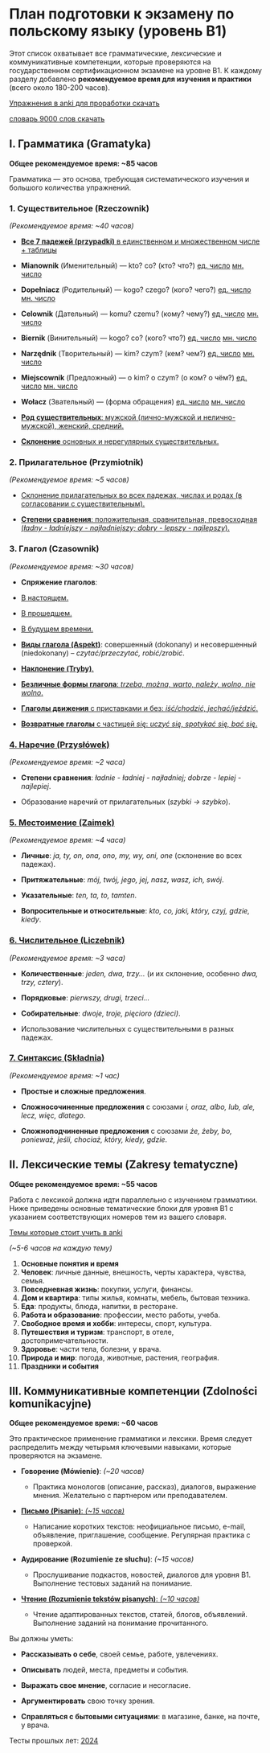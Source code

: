 # План подготовки к экзамену по польскому языку (уровень B1)

Этот список охватывает все грамматические, лексические и коммуникативные компетенции, которые проверяются на государственном сертификационном экзамене на уровне B1. К каждому разделу добавлено **рекомендуемое время для изучения и практики** (всего около 180-200 часов).

[Упражнения в anki для проработки скачать](pl-gram.apkg)

[словарь 9000 слов скачать](pl9000.apkg)

## I. Грамматика (Gramatyka)

**Общее рекомендуемое время: ~85 часов**

Грамматика — это основа, требующая систематического изучения и большого количества упражнений.

### 1. Существительное (Rzeczownik)

_(Рекомендуемое время: ~40 часов)_

- [**Все 7 падежей (przypadki)** в единственном и множественном числе + таблицы](I%20Грамматика/1.%20Существительное/1.%20Падежи)

- **Mianownik** (Именительный) — kto? co? (кто? что?) [ед. число](I%20Грамматика/1.%20Существительное/2.%20Единственное%20число/1.%20Mianownik)    [мн. число](I%20Грамматика/1.%20Существительное/3.%20Множественное%20число/1.%20Mianownik)
    
- **Dopełniacz** (Родительный) — kogo? czego? (кого? чего?)  [ед. число](I%20Грамматика/1.%20Существительное/2.%20Единственное%20число/2.%20Dopełniacz)    [мн. число](I%20Грамматика/1.%20Существительное/3.%20Множественное%20число/2.%20Dopełniacz)
    
- **Celownik** (Дательный) — komu? czemu? (кому? чему?)  [ед. число](I%20Грамматика/1.%20Существительное/2.%20Единственное%20число/3.%20Celownik)    [мн. число](I%20Грамматика/1.%20Существительное/3.%20Множественное%20число/3.%20Celownik)
    
- **Biernik** (Винительный) — kogo? co? (кого? что?)  [ед. число](I%20Грамматика/1.%20Существительное/2.%20Единственное%20число/4.%20Biernik)    [мн. число](I%20Грамматика/1.%20Существительное/3.%20Множественное%20число/4.%20Biernik)
    
- **Narzędnik** (Творительный) — kim? czym? (кем? чем?)  [ед. число](I%20Грамматика/1.%20Существительное/2.%20Единственное%20число/5.%20Narzędnik)    [мн. число](I%20Грамматика/1.%20Существительное/3.%20Множественное%20число/5.%20Narzędnik)
    
- **Miejscownik** (Предложный) — o kim? o czym? (о ком? о чём?)  [ед. число](I%20Грамматика/1.%20Существительное/2.%20Единственное%20число/6.%20Miejscownik)    [мн. число](I%20Грамматика/1.%20Существительное/3.%20Множественное%20число/6.%20Miejscownik)
    
- **Wołacz** (Звательный) — (форма обращения)  [ед. число](I%20Грамматика/1.%20Существительное/2.%20Единственное%20число/7.%20Wołacz)    [мн. число](I%20Грамматика/1.%20Существительное/3.%20Множественное%20число/7.%20Wołacz)

- [**Род существительных**: мужской (лично-мужской и нелично-мужской), женский, средний.](I%20Грамматика/1.%20Существительное/5.%20Род%20существительных)
    
- [**Склонение** основных и нерегулярных существительных.](I%20Грамматика/1.%20Существительное/6.%20Склонение%20основных%20и%20нерегулярных%20существительных)
    

### 2. Прилагательное (Przymiotnik)

_(Рекомендуемое время: ~5 часов)_

- [Склонение прилагательных во всех падежах, числах и родах (в согласовании с существительным).](I%20Грамматика/2.%20Прилагательные/1.%20Склонение%20прилагательных%20во%20всех%20падежах,%20числах%20и%20родах)
    
- [**Степени сравнения**: положительная, сравнительная, превосходная (_ładny - ładniejszy - najładniejszy; dobry - lepszy - najlepszy_).](I%20Грамматика/2.%20Прилагательные/2.%20Степени%20сравнения)
    

### 3. Глагол (Czasownik)

_(Рекомендуемое время: ~30 часов)_

- **Спряжение глаголов**:
- [В настоящем.](I%20Грамматика/3.%20Глаголы/1.%20Настоящее%20время)
- [В прошедшем.](I%20Грамматика/3.%20Глаголы/2.%20Прошедшее%20время)
- [В будущем времени.](I%20Грамматика/3.%20Глаголы/3.%20Будущее%20время)
    
- [**Виды глагола (Aspekt)**](I%20Грамматика/3.%20Глаголы/5.%20Виды%20глагола): совершенный (dokonany) и несовершенный (niedokonany) – _czytać/przeczytać, robić/zrobić_.
    
- [**Наклонение (Tryby)**.](I%20Грамматика/3.%20Глаголы/6.%20Наклонение%20глагола)
        
- [**Безличные формы глагола**: _trzeba, można, warto, należy, wolno, nie wolno_.](I%20Грамматика/3.%20Глаголы/7.%20Безличные%20формы%20глагола)
    
- [**Глаголы движения** с приставками и без: _iść/chodzić, jechać/jeździć_.](I%20Грамматика/3.%20Глаголы/8.%20Глаголы%20движения)
    
- [**Возвратные глаголы** с частицей _się_: _uczyć się, spotykać się, bać się_.](I%20Грамматика/3.%20Глаголы/9.%20Возвратные%20глаголы)
    

### [4. Наречие (Przysłówek)](I%20Грамматика/4.%20Наречие/Наречие)

_(Рекомендуемое время: ~2 часа)_

- **Степени сравнения**: _ładnie - ładniej - najładniej; dobrze - lepiej - najlepiej_.
    
- Образование наречий от прилагательных (_szybki -> szybko_).
    

### [5. Местоимение (Zaimek)](I%20Грамматика/5.%20Местоимение/Местоимение)

_(Рекомендуемое время: ~4 часа)_

- **Личные**: _ja, ty, on, ona, ono, my, wy, oni, one_ (склонение во всех падежах).
    
- **Притяжательные**: _mój, twój, jego, jej, nasz, wasz, ich, swój_.
    
- **Указательные**: _ten, ta, to, tamten_.
    
- **Вопросительные и относительные**: _kto, co, jaki, który, czyj, gdzie, kiedy_.
    

### [6. Числительное (Liczebnik)](I%20Грамматика/6.%20Числительное/Числительное)

_(Рекомендуемое время: ~3 часа)_

- **Количественные**: _jeden, dwa, trzy..._ (и их склонение, особенно _dwa, trzy, cztery_).
    
- **Порядковые**: _pierwszy, drugi, trzeci..._
    
- **Собирательные**: _dwoje, troje, pięcioro (dzieci)_.
    
- Использование числительных с существительными в разных падежах.
    

### [7. Синтаксис (Składnia)](I%20Грамматика/7.%20Синтаксис/Синтаксис)

_(Рекомендуемое время: ~1 час)_

- **Простые и сложные предложения**.
    
- **Сложносочиненные предложения** с союзами _i, oraz, albo, lub, ale, lecz, więc, dlatego_.
    
- **Сложноподчиненные предложения** с союзами _że, żeby, bo, ponieważ, jeśli, chociaż, który, kiedy, gdzie_.
    

## II. Лексические темы (Zakresy tematyczne)

**Общее рекомендуемое время: ~55 часов**

Работа с лексикой должна идти параллельно с изучением грамматики. Ниже приведены основные тематические блоки для уровня B1 с указанием соответствующих номеров тем из вашего словаря.

[Темы которые стоит учить в anki](II%20Лексические%20темы/anki)

_(~5-6 часов на каждую тему)_

1. **Основные понятия и время**
2. **Человек**: личные данные, внешность, черты характера, чувства, семья.
3. **Повседневная жизнь**: покупки, услуги, финансы.
4. **Дом и квартира**: типы жилья, комнаты, мебель, бытовая техника.
5. **Еда**: продукты, блюда, напитки, в ресторане.
6. **Работа и образование**: профессии, место работы, учеба.
7. **Свободное время и хобби**: интересы, спорт, культура.
8. **Путешествия и туризм**: транспорт, в отеле, достопримечательности.
9. **Здоровье**: части тела, болезни, у врача.
10. **Природа и мир**: погода, животные, растения, география.
11. **Праздники и события**

## III. Коммуникативные компетенции (Zdolności komunikacyjne)

**Общее рекомендуемое время: ~60 часов**

Это практическое применение грамматики и лексики. Время следует распределить между четырьмя ключевыми навыками, которые проверяются на экзамене.

- **Говорение (Mówienie)**: _(~20 часов)_
    
    - Практика монологов (описание, рассказ), диалогов, выражение мнения. Желательно с партнером или преподавателем.
        
- [**Письмо (Pisanie)**: _(~15 часов)_](III%20Коммуникативные%20компетенции/Письмо)
    
    - Написание коротких текстов: неофициальное письмо, e-mail, объявление, приглашение, сообщение. Регулярная практика с проверкой.
        
- **Аудирование (Rozumienie ze słuchu)**: _(~15 часов)_
    
    - Прослушивание подкастов, новостей, диалогов для уровня B1. Выполнение тестовых заданий на понимание.
        
- [**Чтение (Rozumienie tekstów pisanych)**: _(~10 часов)_](III%20Коммуникативные%20компетенции/Чтение)
    
    - Чтение адаптированных текстов, статей, блогов, объявлений. Выполнение заданий на понимание прочитанного.
        

Вы должны уметь:

- **Рассказывать о себе**, своей семье, работе, увлечениях.
    
- **Описывать** людей, места, предметы и события.
    
- **Выражать свое мнение**, согласие и несогласие.
    
- **Аргументировать** свою точку зрения.
    
- **Справляться с бытовыми ситуациями**: в магазине, банке, на почте, у врача.






Тесты прошлых лет: [2024](https://certyfikatpolski.pl/o-egzaminie/testy-egzaminacyjne-z-poprzednich-lat/)